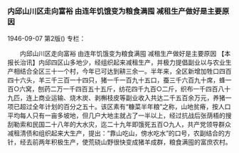 ### 内邱山川区走向富裕  由连年饥饿变为粮食满囤  减租生产做好是主要原因

1946-09-07
第2版()
专栏：

　　内邱山川区走向富裕
    由连年饥饿变为粮食满囤
    减租生产做好是主要原因
    【本报长治讯】内邱四区山多地少，经组织起来减租生产，并极力提倡副业以与农业生产相结合全区三十一个村，今年已可达到耕三余一。半年来，全区新增加牲口四百四十六头，羊三千三百一十四只，猪一千一百九十五口，蚕三千六百九十席，蜂一百○六窝，刨药二万一千四百五十五斤，纺花四千九百○二斤，织布一千四百八十九匹，连上商业运输、烧木炭、剥槲枝皮等副业收入共达二千五百余万元，养猪一项已超过全年计划的百分之五十。该区素有“糠菜半年粮”之称，山地贫瘠，按人口平均每人只有一亩多坡地，但几户大地主就占了一半以上，经过抗战后张荫梧的搜刮勒索和民国二十八年的大水灾，迄二十九年即饿死五百○九人，共产党领导群众减租清债和组织起来大生产，提出：“靠山吃山，傍水吃水”的口号，农副结合的方针，经去前两年积极生产，使荒硗山野很快变成猪羊成群，粮食满囤的富庶农村。
